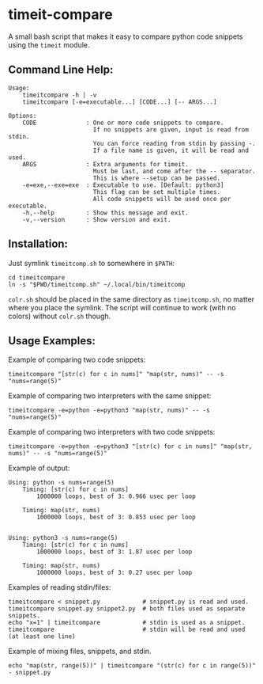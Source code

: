 timeit-compare
==============

A small bash script that makes it easy to compare python code snippets using
the `timeit` module.

Command Line Help:
------------------
```
Usage:
    timeitcompare -h | -v
    timeitcompare [-e=executable...] [CODE...] [-- ARGS...]

Options:
    CODE              : One or more code snippets to compare.
                        If no snippets are given, input is read from stdin.
                        You can force reading from stdin by passing -.
                        If a file name is given, it will be read and used.
    ARGS              : Extra arguments for timeit.
                        Must be last, and come after the -- separator.
                        This is where --setup can be passed.
    -e=exe,--exe=exe  : Executable to use. [Default: python3]
                        This flag can be set multiple times.
                        All code snippets will be used once per executable.
    -h,--help         : Show this message and exit.
    -v,--version      : Show version and exit.
```

Installation:
-------------

Just symlink `timeitcomp.sh` to somewhere in `$PATH`:
```
cd timeitcompare
ln -s "$PWD/timeitcomp.sh" ~/.local/bin/timeitcomp
```

`colr.sh` should be placed in the same directory as `timeitcomp.sh`, no matter
where you place the symlink. The script will continue to work
(with no colors) without `colr.sh` though.


Usage Examples:
---------------

Example of comparing two code snippets:
```
timeitcompare "[str(c) for c in nums]" "map(str, nums)" -- -s "nums=range(5)"
```

Example of comparing two interpreters with the same snippet:
```
timeitcompare -e=python -e=python3 "map(str, nums)" -- -s "nums=range(5)"
```

Example of comparing two interpreters with two code snippets:
```
timeitcompare -e=python -e=python3 "[str(c) for c in nums]" "map(str, nums)" -- -s "nums=range(5)"
```

Example of output:
```
Using: python -s nums=range(5)
    Timing: [str(c) for c in nums]
        1000000 loops, best of 3: 0.966 usec per loop

    Timing: map(str, nums)
        1000000 loops, best of 3: 0.853 usec per loop


Using: python3 -s nums=range(5)
    Timing: [str(c) for c in nums]
        1000000 loops, best of 3: 1.87 usec per loop

    Timing: map(str, nums)
        1000000 loops, best of 3: 0.27 usec per loop

```

Examples of reading stdin/files:
```
timeitcompare < snippet.py            # snippet.py is read and used.
timeitcompare snippet.py snippet2.py  # both files used as separate snippets.
echo "x=1" | timeitcompare            # stdin is used as a snippet.
timeitcompare                         # stdin will be read and used (at least one line)
```

Example of mixing files, snippets, and stdin.
```
echo "map(str, range(5))" | timeitcompare "(str(c) for c in range(5))" - snippet.py
```
